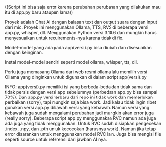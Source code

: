 ((Script ini bisa saja error karena perubahan perubahan yang dilakukan mau itu di app.py baru ataupun lama))


Proyek adalah Chat AI dengan balasan text dan output suara dengan input dari mic. Proyek ini menggunakan Ollama, TTS, RVS di beberapa versi app.py, whisper, dll.
Menggunakan Python versi 3.10.6 dan mungkin harus menyesuaikan untuk requirements-nya karena tidak di fix.

Model-model yang ada pada app(versi).py bisa diubah dan disesuaikan dengan keinginan.

Instal model-model sendiri seperti model ollama, whisper, tts, dll.

Perlu juga memasang Ollama dari web resmi ollama lalu memilih versi Ollama yang dinginkan untuk digunakan di dalam script app(versi).py

INFO:       app(versi).py memiliki isi yang berbeda-beda dan tidak sama dan tidak persis dengan versi app sebelumnya (perbedaan app.py bisa sampai 70%).
            Dan app.py versi terbaru dari repo ini tidak work dan memerlukan perbaikan (sorry), tapi mungkin saja bisa work. Jadi kalau tidak ingin ribet gunakan versi app.py dibawah versi yang kebawah.
            Namun versi yang kebawah juga sudah mengalami perubahan jadi mungkin akan error juga (really sorry).
            Beberapa script app.py menggunakan RVC namun ada juga ada juga yang tidak menggunakan.
            Untuk RVC sudah disiapkan pengecekan .index, .npy, dan .pth untuk kecocokan (harusnya work). Namun jika tetap error disarankan untuk menggunakan model RVC lain.
            Juga bisa mengisi file seperti source untuk referensi dari jawban AI nya.
